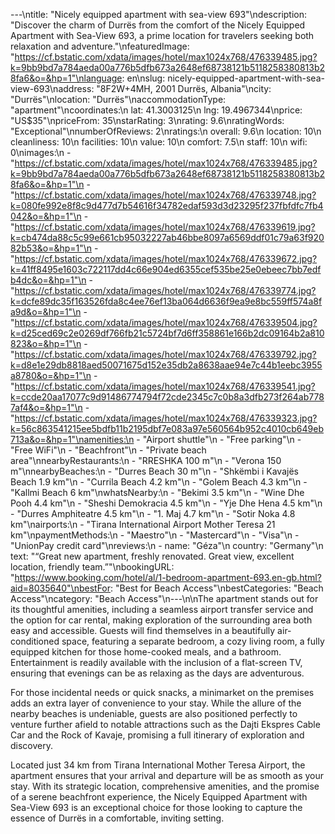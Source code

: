 ---\ntitle: "Nicely equipped apartment with sea-view 693"\ndescription: "Discover the charm of Durrës from the comfort of the Nicely Equipped Apartment with Sea-View 693, a prime location for travelers seeking both relaxation and adventure."\nfeaturedImage: "https://cf.bstatic.com/xdata/images/hotel/max1024x768/476339485.jpg?k=9bb9bd7a784aeda00a776b5dfb673a2648ef68738121b5118258380813b28fa6&o=&hp=1"\nlanguage: en\nslug: nicely-equipped-apartment-with-sea-view-693\naddress: "8F2W+4MH, 2001 Durrës, Albania"\ncity: "Durrës"\nlocation: "Durrës"\naccommodationType: "apartment"\ncoordinates:\n  lat: 41.3003125\n  lng: 19.4967344\nprice: "US$35"\npriceFrom: 35\nstarRating: 3\nrating: 9.6\nratingWords: "Exceptional"\nnumberOfReviews: 2\nratings:\n  overall: 9.6\n  location: 10\n  cleanliness: 10\n  facilities: 10\n  value: 10\n  comfort: 7.5\n  staff: 10\n  wifi: 0\nimages:\n  - "https://cf.bstatic.com/xdata/images/hotel/max1024x768/476339485.jpg?k=9bb9bd7a784aeda00a776b5dfb673a2648ef68738121b5118258380813b28fa6&o=&hp=1"\n  - "https://cf.bstatic.com/xdata/images/hotel/max1024x768/476339748.jpg?k=080fe992e8f8c9d477d7b54616f34782edaf593d3d23295f237fbfdfc7fb4042&o=&hp=1"\n  - "https://cf.bstatic.com/xdata/images/hotel/max1024x768/476339619.jpg?k=cb474da88c5c99e661cb95032227ab46bbe8097a6569ddf01c79a63f92082b53&o=&hp=1"\n  - "https://cf.bstatic.com/xdata/images/hotel/max1024x768/476339672.jpg?k=41ff8495e1603c722117dd4c66e904ed6355cef535be25e0ebeec7bb7edfb4dc&o=&hp=1"\n  - "https://cf.bstatic.com/xdata/images/hotel/max1024x768/476339774.jpg?k=dcfe89dc35f163526fda8c4ee76ef13ba064d6636f9ea9e8bc559ff574a8fa9d&o=&hp=1"\n  - "https://cf.bstatic.com/xdata/images/hotel/max1024x768/476339504.jpg?k=d25ced69c2e0269df766fb21c5724bf7d6ff358861e166b2dc09164b2a810823&o=&hp=1"\n  - "https://cf.bstatic.com/xdata/images/hotel/max1024x768/476339792.jpg?k=d8e1e29db8818aed50071675d152e35db2a8638aae94e7c44b1eebc3955a8780&o=&hp=1"\n  - "https://cf.bstatic.com/xdata/images/hotel/max1024x768/476339541.jpg?k=ccde20aa17077c9d91486774794f72cde2345c7c0b8a3dfb273f264ab7787af4&o=&hp=1"\n  - "https://cf.bstatic.com/xdata/images/hotel/max1024x768/476339323.jpg?k=56c863541215ee5bdfb11b2195dbf7e083a97e560564b952c4010cb649eb713a&o=&hp=1"\namenities:\n  - "Airport shuttle"\n  - "Free parking"\n  - "Free WiFi"\n  - "Beachfront"\n  - "Private beach area"\nnearbyRestaurants:\n  - "RRESHKA 100 m"\n  - "Verona 150 m"\nnearbyBeaches:\n  - "Durres Beach 30 m"\n  - "Shkëmbi i Kavajës Beach 1.9 km"\n  - "Currila Beach 4.2 km"\n  - "Golem Beach 4.3 km"\n  - "Kallmi Beach 6 km"\nwhatsNearby:\n  - "Bekimi 3.5 km"\n  - "Wine Dhe Pooh 4.4 km"\n  - "Sheshi Demokracia 4.5 km"\n  - "Yje Dhe Hena 4.5 km"\n  - "Durres Amphiteatre 4.5 km"\n  - "1. Maj 4.7 km"\n  - "Sotir Noka 4.8 km"\nairports:\n  - "Tirana International Airport Mother Teresa 21 km"\npaymentMethods:\n  - "Maestro"\n  - "Mastercard"\n  - "Visa"\n  - "UnionPay credit card"\nreviews:\n  - name: "Géza"\n    country: "Germany"\n    text: "“Great new apartment, freshly renovated. Great view, excellent location, friendly team.”"\nbookingURL: "https://www.booking.com/hotel/al/1-bedroom-apartment-693.en-gb.html?aid=8035640"\nbestFor: "Best for Beach Access"\nbestCategories: "Beach Access"\ncategory: "Beach Access"\n---\n\nThe apartment stands out for its thoughtful amenities, including a seamless airport transfer service and the option for car rental, making exploration of the surrounding area both easy and accessible. Guests will find themselves in a beautifully air-conditioned space, featuring a separate bedroom, a cozy living room, a fully equipped kitchen for those home-cooked meals, and a bathroom. Entertainment is readily available with the inclusion of a flat-screen TV, ensuring that evenings can be as relaxing as the days are adventurous.

For those incidental needs or quick snacks, a minimarket on the premises adds an extra layer of convenience to your stay. While the allure of the nearby beaches is undeniable, guests are also positioned perfectly to venture further afield to notable attractions such as the Dajti Ekspres Cable Car and the Rock of Kavaje, promising a full itinerary of exploration and discovery.

Located just 34 km from Tirana International Mother Teresa Airport, the apartment ensures that your arrival and departure will be as smooth as your stay. With its strategic location, comprehensive amenities, and the promise of a serene beachfront experience, the Nicely Equipped Apartment with Sea-View 693 is an exceptional choice for those looking to capture the essence of Durrës in a comfortable, inviting setting.